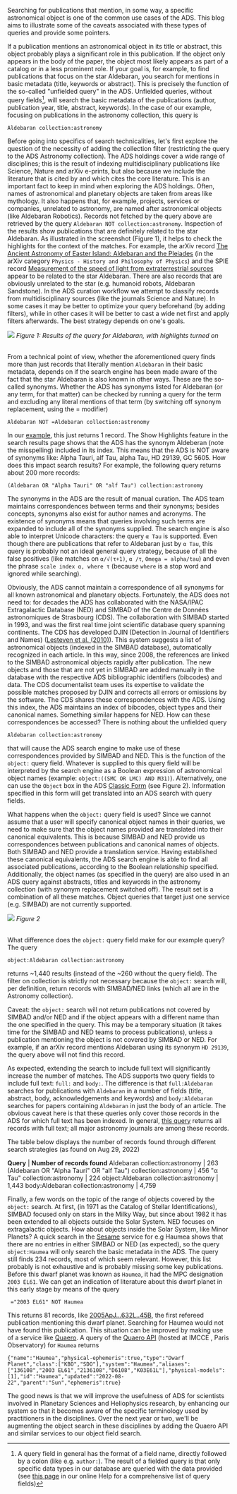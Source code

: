 
Searching for publications that mention, in some way, a specific astronomical object is one of the common use cases of the ADS. This blog aims to illustrate some of the caveats associated with these types of queries and provide some pointers.

If a publication mentions an astronomical object in its title or abstract, this object probably plays a significant role in this publication. If the object only appears in the body of the paper, the object most likely appears as part of a catalog or in a less prominent role. If your goal is, for example,  to find publications that focus on the star Aldebaran, you search for mentions in basic metadata (title, keywords or abstract). This is precisely the function of the so-called "unfielded query" in the ADS. Unfielded queries, without query fields[^1], will search the basic metadata of the publications (author, publication year, title, abstract, keywords). In the case of our example, focusing on publications in the astronomy collection, this query is

```
Aldebaran collection:astronomy
```

[^1]:A query field in general has the format of a field name, directly followed by a colon (like e.g. `author:`). The result of a fielded query is that only specific data types in our database are queried with the data provided (see [this page](https://ui.adsabs.harvard.edu/help/search/comprehensive-solr-term-list) in our online Help for a comprehensive list of query fields)

Before going into specifics of search technicalities, let's first explore the question of the necessity of adding the collection filter (restricting the query to the ADS Astronomy collection). The ADS holdings cover a wide range of disciplines; this is the result of indexing multidisciplinary publications like Science, Nature and arXiv e-prints, but also because we include the literature that is cited by and which cites the core literature. This is an important fact to keep in mind when exploring the ADS holdings. Often, names of astronomical and planetary objects are taken from areas like mythology. It also happens that, for example, projects, services or companies, unrelated to astronomy, are named after astronomical objects (like Aldebaran Robotics). Records not fetched by the query above are retrieved by the query ```Aldebaran NOT collection:astronomy```. Inspection of the results show publications that are definitely related to the star Aldebaran. As illustrated in the screenshot (Figure 1), it helps to check the highlights for the context of the matches. For example, the arXiv record [The Ancient Astronomy of Easter Island: Aldebaran and the Pleiades](https://ui.adsabs.harvard.edu/abs/2016arXiv161008966R/abstract) (in the arXiv category `Physics - History and Philosophy of Physics`) and the SPIE record [Measurement of the speed of light from extraterrestrial sources](https://ui.adsabs.harvard.edu/abs/2015SPIE.9608E..0EW/abstract) appear to be related to the star Aldebaran. There are also records that are obviously unrelated to the star (e.g. humanoid robots, Aldebaran Sandstone). In the ADS curation workflow we attempt to classify records from multidisciplinary sources (like the journals Science and Nature). In some cases it may be better to optimize your query beforehand (by adding filters), while in other cases it will be better to cast a wide net first and apply filters afterwards. The best strategy depends on one's goals.

<div class="text-center">
    <img class="img-thumbnail" src="{{ site.baseurl }}/blog/images/ads-object-search_f1.png" />
<em>Figure 1: Results of the query for Aldebaran, with highlights turned on</em>
</div>
<br>

From a technical point of view, whether the aforementioned query finds more than just records that literally mention `Aldebaran` in their basic metadata, depends on if the search engine has been made aware of the fact that the star Aldebaran is also known in other ways. These are the so-called synonyms. Whether the ADS has synonyms listed for Aldebaran (or any term, for that matter) can be checked by running a query for the term and excluding any literal mentions of that term (by switching off synonym replacement, using the = modifier)

```
Aldebaran NOT =Aldebaran collection:astronomy
```

In our [example](https://ui.adsabs.harvard.edu/search/q=Aldebaran%20NOT%20%3DAldebaran%20collection%3Aastronomy&sort=date%20desc%2C%20bibcode%20desc&p_=0), this just returns 1 record. The Show Highlights feature in the search results page shows that the ADS has the synonym Aldeberan (note the misspelling) included in its index. This means that the ADS is NOT aware of synonyms like: Alpha Tauri, alf Tau, alpha Tau, HD 29139, GC 5605. How does this impact search results? For example, the following query returns about 200 more records:

```
(Aldebaran OR "Alpha Tauri" OR "alf Tau") collection:astronomy
```

The synonyms in the ADS are the result of manual curation. The ADS team maintains correspondences between terms and their synonyms; besides concepts, synonyms also exist for author names and acronyms. The existence of synonyms means that queries involving such terms are expanded to include all of the synonyms supplied. The search engine is also able to interpret Unicode characters: the query `α Tau` is supported. Even though there are publications that refer to Aldebaran just by `α Tau`, this query is probably not an ideal general query strategy, because of all the false positives (like matches on `α/√(τ+1)`, `α /τ`, `Omega = alpha/tau`) and even the phrase `scale index α, where τ` (because `where` is a stop word and ignored while searching). 

Obviously, the ADS cannot maintain a correspondence of all synonyms for all known astronomical and planetary objects. Fortunately, the ADS does not need to: for decades the ADS has collaborated with the NASA/IPAC Extragalactic Database (NED) and SIMBAD of the Centre de Données astronomiques de Strasbourg (CDS). The collaboration with SIMBAD started in 1993, and was the first real time joint scientific database query spanning continents. The CDS has developed DJIN (Detection in Journal of Identifiers and Names) ([Lesteven et al. (2010)](https://ui.adsabs.harvard.edu/abs/2010ASPC..433..317L/abstract)). This system suggests a list of astronomical objects (indexed in the SIMBAD database), automatically recognized in each article. In this way, since 2008, the references are linked to the SIMBAD astronomical objects rapidly after publication. The new objects and those that are not yet in SIMBAD are added manually in the database with the respective ADS bibliographic identifiers (bibcodes) and data. The CDS documentalist team uses its expertise to validate the possible matches proposed by DJIN and corrects all errors or omissions by the software. The CDS shares these correspondences with the ADS. Using this index, the ADS maintains an index of bibcodes, object types and their canonical names. Something similar happens for NED. How can these correspondences be accessed? There is nothing about the unfielded query

```
Aldebaran collection:astronomy
```

that will cause the ADS search engine to make use of these correspondences provided by SIMBAD and NED. This is the function of the `object:` query field. Whatever is supplied to this query field will be interpreted by the search engine as a Boolean expression of astronomical object names (example: `object:((SMC OR LMC) AND M31)`). Alternatively, one can use the `Object` box in the ADS [Classic Form](https://ui.adsabs.harvard.edu/classic-form) (see Figure 2). Information specified in this form will get translated into an ADS search with query fields.

What happens when the `object:` query field is used? Since we cannot assume that a user will specify canonical object names in their queries, we need to make sure that the object names provided are translated into their canonical equivalents. This is because SIMBAD and NED provide us correspondences between publications and canonical names of objects. Both SIMBAD and NED provide a translation service. Having established these canonical equivalents, the ADS search engine is able to find all associated publications, according to the Boolean relationship specified. Additionally, the object names (as specified in the query) are also used in an ADS query against abstracts, titles and keywords in the astronomy collection (with synonym replacement switched off). The result set is a combination of all these matches. Object queries that target just one service (e.g. SIMBAD) are not currently supported.

<div class="text-center">
    <img class="img-thumbnail" src="{{ site.baseurl }}/blog/images/ads-object-search_f2.png" />
<em>Figure 2</em>
</div>
<br>

What difference does the `object:` query field make for our example query? The query

```
object:Aldebaran collection:astronomy
```

returns ~1,440 results (instead of the ~260 without the query field). The filter on collection is strictly not necessary because the `object:` search will, per definition, return records with SIMBAD/NED links (which all are in the Astronomy collection).

Caveat: the `object:` search will not return publications not covered by SIMBAD and/or NED and if the object appears with a different name than the one specified in the query. This may be a temporary situation (it takes time for the SIMBAD and NED teams to process publications), unless a publication mentioning the object is not covered by SIMBAD or NED. For example, if an arXiv record mentions Aldebaran using its synonym `HD 29139`, the query above will not find this record.

As expected, extending the search to include full text will significantly increase the number of matches. The ADS supports two query fields to include full text: `full:` and `body:`. The difference is that `full:Aldebaran` searches for publications with `Aldebaran` in a number of fields (title, abstract, body, acknowledgements and keywords) and `body:Aldebaran` searches for papers containing `Aldebaran` in just the body of an article. The obvious caveat here is that these queries only cover those records in the ADS for which full text has been indexed. In general, [this query](https://ui.adsabs.harvard.edu/search/q=fulltext_mtime%3A%5B%221000-01-01t00%3A00%3A00.000Z%22%20TO%20*%5D&sort=date%20desc%2C%20bibcode%20desc&p_=0) returns all records with full text; all major astronomy journals are among these records.

The table below displays the number of records found through different search strategies (as found on Aug 29, 2022)

**Query** | **Number of records found**
Aldebaran collection:astronomy | 263
(Aldebaran OR "Alpha Tauri" OR "alf Tau") collection:astronomy | 456
"α Tau" collection:astronomy | 224
object:Aldebaran collection:astronomy | 1,443
body:Aldebaran collection:astronomy | 4,759

Finally, a few words on the topic of the range of objects covered by the `object:` search. At first, (in 1971 as the Catalog of Stellar Identifications), SIMBAD focused only on stars in the Milky Way, but since about 1982 it has been extended to all objects outside the Solar System. NED focuses on extragalactic objects. How about objects inside the Solar System, like Minor Planets? A quick search in the [Sesame](https://cds.u-strasbg.fr/cgi-bin/Sesame) service for e.g Haumea shows that there are no entries in either SIMBAD or NED (as expected), so the query `object:Haumea` will only search the basic metadata in the ADS. The query still finds 234 records, most of which seem relevant. However, this list probably is not exhaustive and is probably missing some key publications. Before this dwarf planet was known as `Haumea`, it had the MPC designation `2003 EL61`. We can get an indication of literature about this dwarf planet in this early stage by means of the query

```
 ="2003 EL61" NOT Haumea
```

This returns 81 records, like [2005ApJ...632L..45B](https://ui.adsabs.harvard.edu/abs/2005ApJ...632L..45B/abstract), the first refereed publication mentioning this dwarf planet. Searching for Haumea would not have found this publication. This situation can be improved by making use of a service like [Quaero](https://ssp.imcce.fr/webservices/ssodnet/api/quaero/). A query of the [Quaero API](https://api.ssodnet.imcce.fr/quaero/1/sso/Haumea) (hosted at IMCCE , Paris Observatory) for `Haumea` returns

```
{"name":"Haumea","physical-ephemeris":true,"type":"Dwarf Planet","class":["KBO","SDO"],"system":"Haumea","aliases":["136108","2003 EL61","2136108","D6108","K03E61L"],"physical-models":[1],"id":"Haumea","updated":"2022-08-22","parent":"Sun","ephemeris":true}
```

The good news is that ​​we will improve the usefulness of ADS for scientists involved in Planetary Sciences and Heliophysics research, by enhancing our system so that it becomes aware of the specific terminology used by practitioners in the disciplines. Over the next year or two, we'll be augmenting the object search in these disciplines by adding the Quaero API and similar services to our object field search.
